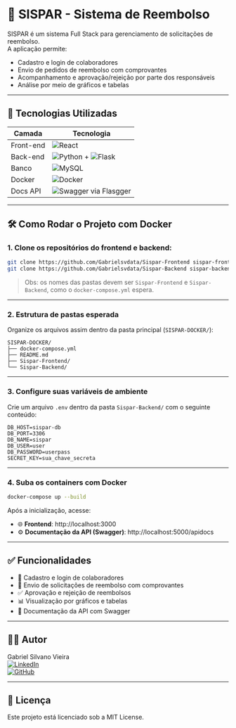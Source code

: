 # 💼 SISPAR - Sistema de Reembolso

SISPAR é um sistema Full Stack para gerenciamento de solicitações de reembolso.  
A aplicação permite:

- Cadastro e login de colaboradores
- Envio de pedidos de reembolso com comprovantes
- Acompanhamento e aprovação/rejeição por parte dos responsáveis
- Análise por meio de gráficos e tabelas

---

## 🚀 Tecnologias Utilizadas

| Camada     | Tecnologia                                   |
|------------|----------------------------------------------|
| Front-end  | ![React](https://img.shields.io/badge/-React-61DAFB?logo=react&logoColor=white&style=flat) |
| Back-end   | ![Python](https://img.shields.io/badge/-Python-3776AB?logo=python&logoColor=white&style=flat) + ![Flask](https://img.shields.io/badge/-Flask-000000?logo=flask&logoColor=white&style=flat) |
| Banco      | ![MySQL](https://img.shields.io/badge/-MySQL-4479A1?logo=mysql&logoColor=white&style=flat) |
| Docker     | ![Docker](https://img.shields.io/badge/-Docker-2496ED?logo=docker&logoColor=white&style=flat) |
| Docs API   | ![Swagger](https://img.shields.io/badge/-Swagger-85EA2D?logo=swagger&logoColor=black&style=flat) via Flasgger |

---

## 🛠️ Como Rodar o Projeto com Docker

### 1. Clone os repositórios do frontend e backend:
```bash
git clone https://github.com/Gabrielsvdata/Sispar-Frontend sispar-frontend
git clone https://github.com/Gabrielsvdata/Sispar-Backend sispar-backend
```

> Obs: os nomes das pastas devem ser `Sispar-Frontend` e `Sispar-Backend`, como o `docker-compose.yml` espera.

---

### 2. Estrutura de pastas esperada

Organize os arquivos assim dentro da pasta principal (`SISPAR-DOCKER/`):

```
SISPAR-DOCKER/
├── docker-compose.yml
├── README.md
├── Sispar-Frontend/
└── Sispar-Backend/
```

---

### 3. Configure suas variáveis de ambiente

Crie um arquivo `.env` dentro da pasta `Sispar-Backend/` com o seguinte conteúdo:

```env
DB_HOST=sispar-db
DB_PORT=3306
DB_NAME=sispar
DB_USER=user
DB_PASSWORD=userpass
SECRET_KEY=sua_chave_secreta
```

---

### 4. Suba os containers com Docker

```bash
docker-compose up --build
```

Após a inicialização, acesse:

- 🌐 **Frontend**: http://localhost:3000  
- ⚙️ **Documentação da API (Swagger)**: http://localhost:5000/apidocs

---

## ✅ Funcionalidades

- 👤 Cadastro e login de colaboradores
- 📎 Envio de solicitações de reembolso com comprovantes
- ✅ Aprovação e rejeição de reembolsos
- 📊 Visualização por gráficos e tabelas
- 📄 Documentação da API com Swagger

---

## 👨‍💻 Autor

Gabriel Silvano Vieira  
[![LinkedIn](https://img.shields.io/badge/-LinkedIn-0A66C2?logo=linkedin&logoColor=white&style=flat)](https://www.linkedin.com/in/gabriel-silvano-vieira-2615a618b/)  
[![GitHub](https://img.shields.io/badge/-GitHub-181717?logo=github&logoColor=white&style=flat)](https://github.com/Gabrielsvdata)

---

## 📝 Licença

Este projeto está licenciado sob a MIT License.
